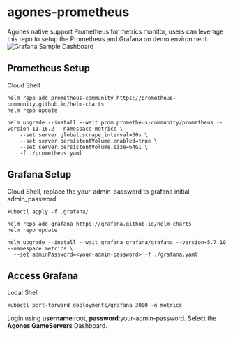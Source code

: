 # agones-prometheus
Agones native support Prometheus for metrics monitor, users can leverage this repo to setup the Prometheus and Grafana on demo environment.
![Grafana Sample Dashboard](/image/dashboard-sample.png)

## Prometheus Setup
Cloud Shell
```
helm repo add prometheus-community https://prometheus-community.github.io/helm-charts
helm repo update

helm upgrade --install --wait prom prometheus-community/prometheus --version 11.16.2 --namespace metrics \
    --set server.global.scrape_interval=30s \
    --set server.persistentVolume.enabled=true \
    --set server.persistentVolume.size=64Gi \
    -f ./prometheus.yaml
```

## Grafana Setup
Cloud Shell, replace the your-admin-password to grafana initial admin_password.
```
kubectl apply -f .grafana/

helm repo add grafana https://grafana.github.io/helm-charts
helm repo update

helm upgrade --install --wait grafana grafana/grafana --version=5.7.10 --namespace metrics \
  --set adminPassword=<your-admin-password> -f ./grafana.yaml
```

## Access Grafana
Local Shell
```
kubectl port-forward deployments/grafana 3000 -n metrics
```

Login using **username**:root, **password**:your-admin-password. Select the **Agones GameServers** Dashboard.
